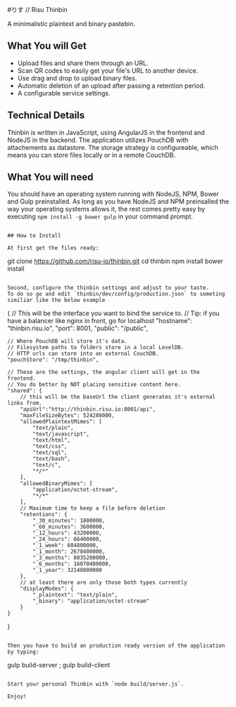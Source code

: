 #りす // Risu Thinbin

A minimalistic plaintext and binary pastebin.

## What You will Get

* Upload files and share them through an URL.
* Scan QR codes to easily get your file's URL to another device.
* Use drag and drop to upload binary files.
* Automatic deletion of an upload after passing a retention period.
* A configurable service settings.

## Technical Details

Thinbin is written in JavaScript, using AngularJS in the frontend and NodeJS in the backend. 
The application utilizes PouchDB with attachements as datastore. The storage strategy is configureable,
which means you can store files locally or in a remote CouchDB.

## What You will need

You should have an operating system running with NodeJS, NPM, Bower and Gulp preinstalled.
As long as you have NodeJS and NPM preinsalled the way your operating systems allows it, 
the rest comes pretty easy by executing `npm install -g bower gulp` in your command prompt.
```

## How to Install

At first get the files ready:

```
git clone https://github.com/risu-io/thinbin.git
cd thinbin
npm install
bower install
```

Second, configure the thinbin settings and adjust to your taste. 
To do so go and edit `thinbin/dev/config/production.json` to someting similiar like the below example

```
{
    // This will be the interface you want to bind the service to.
    // Tip: if you have a balancer like nginx in front, go for localhost
    "hostname": "thinbin.risu.io",
    "port": 8001,
    "public": "/public",
    
    // Where PouchDB will store it's data.
    // Filesystem paths to folders store in a local LevelDB.
    // HTTP urls can store into an external CouchDB.
    "pouchStore": "/tmp/thinbin",

    // These are the settings, the angular client will get in the frontend.
    // You do better by NOT placing sensitive content here.
    "shared": {
        // this will be the baseUrl the client generates it's external links from.
        "apiUrl":"http://thinbin.risu.io:8001/api",
        "maxFileSizeBytes": 524288000,
        "allowedPlaintextMimes": [
            "text/plain",
            "text/javascript",
            "text/html",
            "text/css",
            "text/sql",
            "text/bash",
            "text/c",
            "*/*"
        ],
        "allowedBinaryMimes": [
            "application/octet-stream",
            "*/*"
        ],
        // Maximum time to keep a file before deletion
        "retentions": {
            "_30_minutes": 1800000,
            "_60_minutes": 3600000,
            "_12_hours": 43200000,
            "_24_hours": 86400000,
            "_1_week": 604800000,
            "_1_month": 2678400000,
            "_3_months": 8035200000,
            "_6_months": 16070400000,
            "_1_year": 32140800000
        },
        // at least there are only those both types currently
        "displayModes": {
            "_plaintext": "text/plain",
            "_binary": "application/octet-stream"
        }
    }
}
```

Then you have to build an production ready version of the application by typing:

```
gulp build-server ; gulp build-client
```

Start your personal Thinbin with `node build/server.js`. 

Enjoy!
